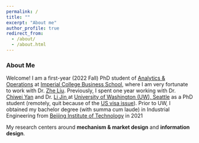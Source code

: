 ```yaml
---
permalink: /
title: ""
excerpt: "About me"
author_profile: true
redirect_from: 
  - /about/
  - /about.html
---
```

### About Me

Welcome! I am a first-year (2022 Fall) PhD student of [Analytics & Operations](https://www.imperial.ac.uk/business-school/faculty-research/academic-areas/analytics-operations/) at [Imperial College Business School](https://www.imperial.ac.uk/business-school/), where I am very fortunate to work with Dr. [Zhe Liu](https://blogs.imperial.ac.uk/zhe-liu/about/). Previously, I spent one year working with Dr. [Chiwei Yan](https://yanchiwei.github.io/index.html) and Dr. [Li Jin ](https://jinli.ji.sjtu.edu.cn/) at [University of Washington (UW), Seattle](https://www.washington.edu/) as a PhD student (remotely, quit because of the [US visa issue](https://en.wikipedia.org/wiki/Proclamation_10043)). Prior to UW, I obtained my bachelor degree (with summa cum laude) in Industrial Engineering from [Beijing Institute of Technology](https://english.bit.edu.cn/) in 2021

My research centers around **mechanism & market design** and **information design**. 

<!-- Recently, I hold a particular interest in *three-sided marketplace* and *information design*. -->

<!-- My research centers around **mechanism**, **information** and **market** design. Recently, I hold a particular interest in *transaction fee mechanism*, *information design with privacy*, and *three-sided marketplace*. 
 -->

<!-- Recently, I hold a particular interest in problems from *<u>online platforms</u>* and *<u>smart city operations</u>* with *<u>strategic agents</u>*. When analyzing these problems, I am broadly interested in tools from *game theory*, *stochastic process*, *optimization*, and *statistics*.
 -->


<!-- ### News

- Excited to share that my undergraduate work \<*Assessment of Student Learning through Reflection on Doing Using the Latent Dirichlet Algorithm*\> was finally accepted by Journal of Mechanical Design! Thanks so much to all of my collaborators. 
 -->

